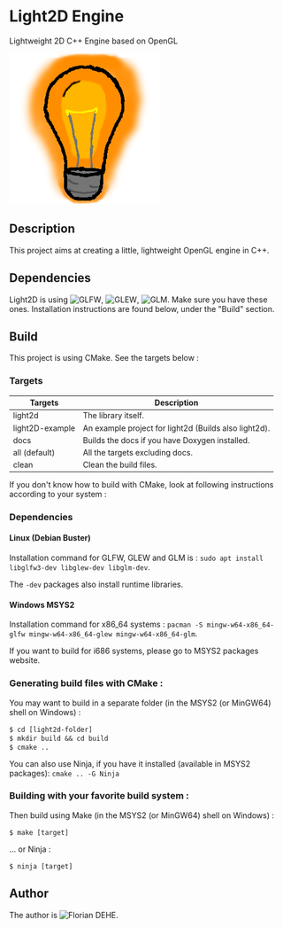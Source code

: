 # Light2D Engine

Lightweight 2D C++ Engine based on OpenGL

![](logo.png)

## Description

This project aims at creating a little, lightweight OpenGL engine in C++.

## Dependencies

Light2D is using ![GLFW](https://www.glfw.org/), ![GLEW](http://glew.sourceforge.net/), ![GLM](https://github.com/g-truc/glm). Make sure you have these ones. Installation instructions are found below, under the "Build" section.

## Build

This project is using CMake. See the targets below :

### Targets

|Targets | Description |
|--------|-------------|
|light2d            | The library itself. |
|light2D-example    | An example project for light2d (Builds also light2d). |
|docs               | Builds the docs if you have Doxygen installed. |
|all (default)      | All the targets excluding docs. |
|clean              | Clean the build files. |

If you don't know how to build with CMake, look at following instructions according to your system :

### Dependencies

#### Linux (Debian Buster)

Installation command for GLFW, GLEW and GLM is : `sudo apt install libglfw3-dev libglew-dev libglm-dev`.

The `-dev` packages also install runtime libraries.

#### Windows MSYS2

Installation command for x86_64 systems : `pacman -S mingw-w64-x86_64-glfw mingw-w64-x86_64-glew mingw-w64-x86_64-glm`.

If you want to build for i686 systems, please go to MSYS2 packages website.

### Generating build files with CMake :

You may want to build in a separate folder (in the MSYS2 (or MinGW64) shell on Windows) :

    $ cd [light2d-folder]
    $ mkdir build && cd build
    $ cmake ..

You can also use Ninja, if you have it installed (available in MSYS2 packages): `cmake .. -G Ninja`

### Building with your favorite build system :

Then build using Make (in the MSYS2 (or MinGW64) shell on Windows) : 

    $ make [target]

... or Ninja :

    $ ninja [target]

## Author

The author is ![Florian DEHE](https://github.com/florian-dehe).
